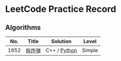 # LeetCode Practice Record

## Algorithms
| No.| Title | Solution | Level |
|---| ----- | -------- | ---------- |
|1652|[拆炸弹](https://leetcode-cn.com/problems/defuse-the-bomb/) | C++ / [Python](./algorithms/1652-defuse-the-bomb/python/defuse_the_bomb.py) |Simple|
